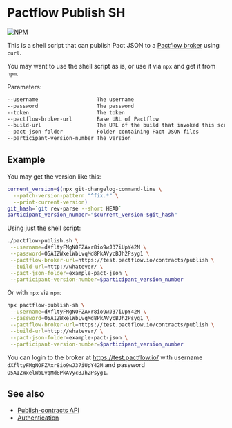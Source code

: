 # Pactflow Publish SH

[![NPM](https://img.shields.io/npm/v/pactflow-publish-sh.svg?style=flat-square) ](https://www.npmjs.com/package/pactflow-publish-sh)

This is a shell script that can publish Pact JSON to a [Pactflow broker](https://pactflow.io/) using `curl`.

You may want to use the shell script as is, or use it via `npx` and get it from `npm`.

Parameters:

```sh
--username                   The username
--password                   The password
--token                      The token
--pactflow-broker-url        Base URL of Pactflow
--build-url                  The URL of the build that invoked this script
--pact-json-folder           Folder containing Pact JSON files
--participant-version-number The version
```

## Example

You may get the version like this:

```bash
current_version=$(npx git-changelog-command-line \
  --patch-version-pattern "^fix.*" \
  --print-current-version)
git_hash=`git rev-parse --short HEAD`
participant_version_number="$current_version-$git_hash"
```

Using just the shell script:

```bash
./pactflow-publish.sh \
 --username=dXfltyFMgNOFZAxr8io9wJ37iUpY42M \
 --password=O5AIZWxelWbLvqMd8PkAVycBJh2Psyg1 \
 --pactflow-broker-url=https://test.pactflow.io/contracts/publish \
 --build-url=http://whatever/ \
 --pact-json-folder=example-pact-json \
 --participant-version-number=$participant_version_number
```

Or with `npx` via `npm`:

```bash
npx pactflow-publish-sh \
 --username=dXfltyFMgNOFZAxr8io9wJ37iUpY42M \
 --password=O5AIZWxelWbLvqMd8PkAVycBJh2Psyg1 \
 --pactflow-broker-url=https://test.pactflow.io/contracts/publish \
 --build-url=http://whatever/ \
 --pact-json-folder=example-pact-json \
 --participant-version-number=$participant_version_number
```

You can login to the broker at https://test.pactflow.io/ with username `dXfltyFMgNOFZAxr8io9wJ37iUpY42M` and password `O5AIZWxelWbLvqMd8PkAVycBJh2Psyg1`.

## See also

- [Publish-contracts API](https://github.com/pact-foundation/pact_broker/blob/master/lib/pact_broker/doc/views/index/publish-contracts.markdown)
- [Authentication](https://docs.pactflow.io/docs/on-premises/authentication/)

